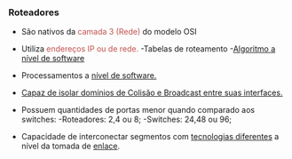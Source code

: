 
### Roteadores

- São nativos da <font color="#c0504d">camada 3 (Rede)</font> do modelo OSI

- Utiliza <font color="#c0504d">endereços IP ou de rede.</font>
   -Tabelas de roteamento
   -<u>Algoritmo a nível de software</u>

- Processamentos a <u>nível de software.</u>

- <u>Capaz de isolar domínios de Colisão e Broadcast entre suas interfaces.</u>

- Possuem quantidades de portas menor quando comparado aos switches:
  -Roteadores: 2,4 ou 8;
  -Switches: 24,48 ou 96;

- Capacidade de interconectar segmentos com <u>tecnologias diferentes</u> a nível da tomada de <u>enlace</u>.
